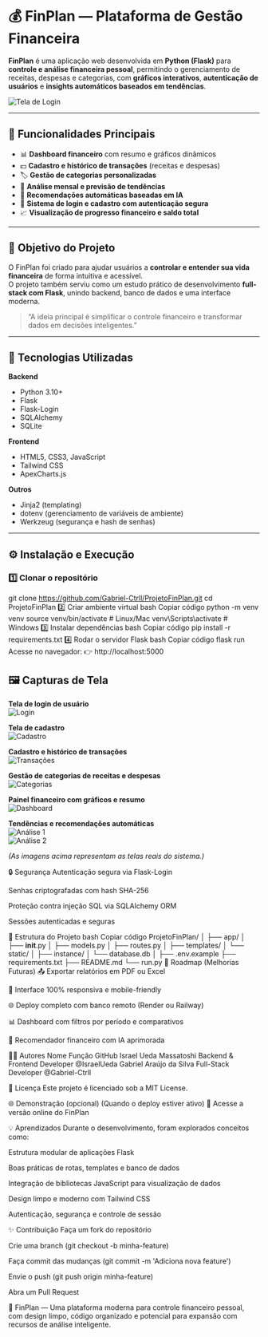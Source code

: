 # 💰 FinPlan — Plataforma de Gestão Financeira

**FinPlan** é uma aplicação web desenvolvida em **Python (Flask)** para **controle e análise financeira pessoal**, permitindo o gerenciamento de receitas, despesas e categorias, com **gráficos interativos**, **autenticação de usuários** e **insights automáticos baseados em tendências**.

![Tela de Login](docs/screenshots/login.png)

---

## 🚀 Funcionalidades Principais

- 📊 **Dashboard financeiro** com resumo e gráficos dinâmicos  
- 💵 **Cadastro e histórico de transações** (receitas e despesas)  
- 🏷️ **Gestão de categorias personalizadas**  
- 📅 **Análise mensal e previsão de tendências**  
- 🧠 **Recomendações automáticas baseadas em IA**  
- 👤 **Sistema de login e cadastro com autenticação segura**  
- 📈 **Visualização de progresso financeiro e saldo total**

---

## 🧠 Objetivo do Projeto

O FinPlan foi criado para ajudar usuários a **controlar e entender sua vida financeira** de forma intuitiva e acessível.  
O projeto também serviu como um estudo prático de desenvolvimento **full-stack com Flask**, unindo backend, banco de dados e uma interface moderna.

> “A ideia principal é simplificar o controle financeiro e transformar dados em decisões inteligentes.”

---

## 🧩 Tecnologias Utilizadas

**Backend**
- Python 3.10+
- Flask
- Flask-Login
- SQLAlchemy
- SQLite

**Frontend**
- HTML5, CSS3, JavaScript
- Tailwind CSS
- ApexCharts.js

**Outros**
- Jinja2 (templating)
- dotenv (gerenciamento de variáveis de ambiente)
- Werkzeug (segurança e hash de senhas)

---

## ⚙️ Instalação e Execução

### 1️⃣ Clonar o repositório
git clone https://github.com/Gabriel-Ctrll/ProjetoFinPlan.git
cd ProjetoFinPlan
2️⃣ Criar ambiente virtual
bash
Copiar código
python -m venv venv
source venv/bin/activate  # Linux/Mac
venv\Scripts\activate     # Windows
3️⃣ Instalar dependências
bash
Copiar código
pip install -r requirements.txt
4️⃣ Rodar o servidor Flask
bash
Copiar código
flask run
Acesse no navegador:
👉 http://localhost:5000

## 🖼️ Capturas de Tela

**Tela de login de usuário**  
![Login](docs/screenshots/login.png)

**Tela de cadastro**  
![Cadastro](docs/screenshots/cadastro.png)

**Cadastro e histórico de transações**  
![Transações](docs/screenshots/transacoes.png)

**Gestão de categorias de receitas e despesas**  
![Categorias](docs/screenshots/categorias.png)

**Painel financeiro com gráficos e resumo**  
![Dashboard](docs/screenshots/dashboard.png)

**Tendências e recomendações automáticas**  
![Análise 1](docs/screenshots/analise1.png)  
![Análise 2](docs/screenshots/analise2.png)

*(As imagens acima representam as telas reais do sistema.)*


🔒 Segurança
Autenticação segura via Flask-Login

Senhas criptografadas com hash SHA-256

Proteção contra injeção SQL via SQLAlchemy ORM

Sessões autenticadas e seguras

📁 Estrutura do Projeto
bash
Copiar código
ProjetoFinPlan/
│
├── app/
│   ├── __init__.py
│   ├── models.py
│   ├── routes.py
│   ├── templates/
│   └── static/
│
├── instance/
│   └── database.db
│
├── .env.example
├── requirements.txt
├── README.md
└── run.py
🧭 Roadmap (Melhorias Futuras)
📤 Exportar relatórios em PDF ou Excel

📱 Interface 100% responsiva e mobile-friendly

🌐 Deploy completo com banco remoto (Render ou Railway)

📊 Dashboard com filtros por período e comparativos

🤖 Recomendador financeiro com IA aprimorada

👨‍💻 Autores
Nome	Função	GitHub
Israel Ueda Massatoshi	Backend & Frontend Developer	@IsraelUeda
Gabriel Araújo da Silva	Full-Stack Developer	@Gabriel-Ctrll

🪪 Licença
Este projeto é licenciado sob a MIT License.

🌐 Demonstração (opcional)
(Quando o deploy estiver ativo)
🔗 Acesse a versão online do FinPlan

💡 Aprendizados
Durante o desenvolvimento, foram explorados conceitos como:

Estrutura modular de aplicações Flask

Boas práticas de rotas, templates e banco de dados

Integração de bibliotecas JavaScript para visualização de dados

Design limpo e moderno com Tailwind CSS

Autenticação, segurança e controle de sessão

✨ Contribuição
Faça um fork do repositório

Crie uma branch (git checkout -b minha-feature)

Faça commit das mudanças (git commit -m 'Adiciona nova feature')

Envie o push (git push origin minha-feature)

Abra um Pull Request

📌 FinPlan — Uma plataforma moderna para controle financeiro pessoal, com design limpo, código organizado e potencial para expansão com recursos de análise inteligente.
